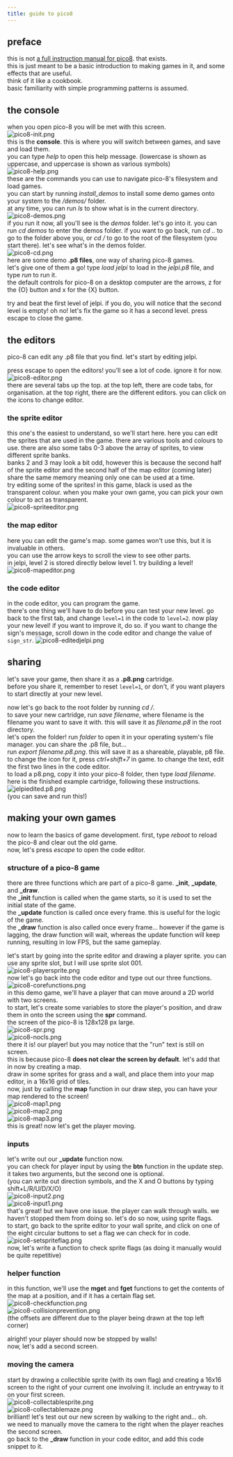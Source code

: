 ```yaml
---
title: guide to pico8
---
```

## preface
this is not [a full instruction manual for pico8](https://www.lexaloffle.com/dl/docs/pico-8_manual.html). that exists.  
this is just meant to be a basic introduction to making games in it, and some effects that are useful.  
think of it like a cookbook.  
basic familiarity with simple programming patterns is assumed.  
## the console
when you open pico-8 you will be met with this screen.  
![pico8-init.png](./assets/pico8-init.png)  
this is the **console**. this is where you will switch between games, and save and load them.  
you can type *help* to open this help message. (lowercase is shown as uppercase, and uppercase is shown as various symbols)  
![pico8-help.png](./assets/pico8-help.png)  
these are the commands you can use to navigate pico-8's filesystem and load games.  
you can start by running *install_demos* to install some demo games onto your system to the */demos/* folder.  
at any time, you can run *ls* to show what is in the current directory.  
![pico8-demos.png](./assets/pico8-demos.png)  
if you run it now, all you'll see is the *demos* folder. let's go into it.
you can run *cd demos* to enter the demos folder. if you want to go back, run *cd ..* to go to the folder above you, or *cd /* to go to the root of the filesystem (you start there). 
let's see what's in the demos folder.  
![pico8-cd.png](./assets/pico8-cd.png)  
here are some demo **.p8 files**, one way of sharing pico-8 games.  
let's give one of them a go! type *load jelpi* to load in the *jelpi.p8* file, and type *run* to run it.  
the default controls for pico-8 on a desktop computer are the arrows, z for the {O} button and x for the {X} button.  
  
try and beat the first level of jelpi. if you do, you will notice that the second level is empty! oh no! let's fix the game so it has a second level. press escape to close the game.  

## the editors
pico-8 can edit any .p8 file that you find. let's start by editing jelpi.  

press escape to open the editors! you'll see a lot of code. ignore it for now.  
![pico8-editor.png](./assets/pico8-editor.png)  
there are several tabs up the top. at the top left, there are code tabs, for organisation. at the top right, there are the different editors. you can click on the icons to change editor.  
### the sprite editor
this one's the easiest to understand, so we'll start here. here you can edit the sprites that are used in the game. there are various tools and colours to use. there are also some tabs 0-3 above the array of sprites, to view different sprite banks.  
banks 2 and 3 may look a bit odd, however this is because the second half of the sprite editor and the second half of the map editor (coming later) share the same memory meaning only one can be used at a time.  
try editing some of the sprites! in this game, black is used as the transparent colour. when you make your own game, you can pick your own colour to act as transparent.  
![pico8-spriteeditor.png](./assets/pico8-spriteeditor.png)  
### the map editor
here you can edit the game's map. some games won't use this, but it is invaluable in others.  
you can use the arrow keys to scroll the view to see other parts.  
in jelpi, level 2 is stored directly below level 1. try building a level!  
![pico8-mapeditor.png](./assets/pico8-mapeditor.png)  
### the code editor
in the code editor, you can program the game.  
there's one thing we'll have to do before you can test your new level. go back to the first tab, and change `level=1` in the code to `level=2`. now play your new level! if you want to improve it, do so.
if you want to change the sign's message, scroll down in the code editor and change the value of `sign_str`.
![pico8-editedjelpi.png](./assets/pico8-editedjelpi.png)  
## sharing
let's save your game, then share it as a **.p8.png** cartridge.  
before you share it, remember to reset `level=1`, or don't, if you want players to start directly at your new level.  
  
now let's go back to the root folder by running *cd /*.  
to save your new cartridge, run *save filename*, where filename is the filename you want to save it with. this will save it as *filename.p8* in the root directory.  
let's open the folder! run *folder* to open it in your operating system's file manager. you can share the .p8 file, but...  
run *export filename.p8.png*. this will save it as a shareable, playable, p8 file. to change the icon for it, press *ctrl+shift+7* in game. to change the text, edit the first two lines in the code editor.  
to load a p8.png, copy it into your pico-8 folder, then type *load filename*.
here is the finished example cartridge, following these instructions.  
![jelpiedited.p8.png](./assets/jelpiedited.p8.png)  
(you can save and run this!)

## making your own games
now to learn the basics of game development. first, type *reboot* to reload the pico-8 and clear out the old game.  
now, let's press *escape* to open the code editor.  
### structure of a pico-8 game
there are three functions which are part of a pico-8 game. **\_init**, **\_update**, and **\_draw**.  
the **\_init** function is called when the game starts, so it is used to set the initial state of the game.  
the **\_update** function is called once every frame. this is useful for the logic of the game.  
the **\_draw** function is also called once every frame... however if the game is lagging, the draw function will wait, whereas the update function will keep running, resulting in low FPS, but the same gameplay.  

let's start by going into the sprite editor and drawing a player sprite. you can use any sprite slot, but I will use sprite slot 001.  
![pico8-playersprite.png](./assets/pico8-playersprite.png)  
now let's go back into the code editor and type out our three functions.  
![pico8-corefunctions.png](./assets/pico8-corefunctions.png)  
in this demo game, we'll have a player that can move around a 2D world with two screens.  
to start, let's create some variables to store the player's position, and draw them in onto the screen using the **spr** command.  
the screen of the pico-8 is 128x128 px large.  
![pico8-spr.png](./assets/pico8-spr.png)  
![pico8-nocls.png](./assets/pico8-nocls.png)  
there it is! our player! but you may notice that the "run" text is still on screen.  
this is because pico-8 **does not clear the screen by default**. let's add that in now by creating a map.  
draw in some sprites for grass and a wall, and place them into your map editor, in a 16x16 grid of tiles.  
now, just by calling the **map** function in our draw step, you can have your map rendered to the screen!  
![pico8-map1.png](./assets/pico8-map1.png)  
![pico8-map2.png](./assets/pico8-map2.png)  
![pico8-map3.png](./assets/pico8-map3.png)  
this is great! now let's get the player moving.  
### inputs
let's write out our **\_update** function now.  
you can check for player input by using the **btn** function in the update step. it takes two arguments, but the second one is optional.  
(you can write out direction symbols, and the X and O buttons by typing shift+L/R/U/D/X/O)  
![pico8-input2.png](./assets/pico8-input1.png)  
![pico8-input1.png](./assets/pico8-input2.png)  
that's great! but we have one issue. the player can walk through walls. we haven't stopped them from doing so. let's do so now, using sprite flags.  
to start, go back to the sprite editor to your wall sprite, and click on one of the eight circular buttons to set a flag we can check for in code.  
![pico8-setspriteflag.png](./assets/pico8-setspriteflag.png)  
now, let's write a function to check sprite flags (as doing it manually would be quite repetitive)  
### helper function
in this function, we'll use the **mget** and **fget** functions to get the contents of the map at a position, and if it has a certain flag set.  
![pico8-checkfunction.png](./assets/pico8-checkfunction.png)  
![pico8-collisionprevention.png](./assets/pico8-collisionprevention.png)  
(the offsets are different due to the player being drawn at the top left corner)

alright! your player should now be stopped by walls!  
now, let's add a second screen.

### moving the camera
start by drawing a collectible sprite (with its own flag) and creating a 16x16 screen to the right of your current one involving it. include an entryway to it on your first screen.  
![pico8-collectablesprite.png](./assets/pico8-collectablesprite.png)  
![pico8-collectablemaze.png](./assets/pico8-collectablemaze.png)  
brilliant! let's test out our new screen by walking to the right and... oh.  
we need to manually move the camera to the right when the player reaches the second screen.  
go back to the **\_draw** function in your code editor, and add this code snippet to it.  

